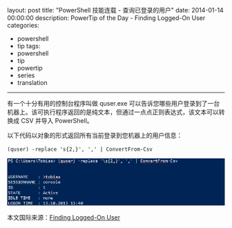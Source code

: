 ﻿layout: post
title: "PowerShell 技能连载 - 查询已登录的用户"
date: 2014-01-14 00:00:00
description: PowerTip of the Day - Finding Logged-On User
categories:
- powershell
- tip
tags:
- powershell
- tip
- powertip
- series
- translation
---
有一个十分有用的控制台程序叫做 quser.exe 可以告诉您哪些用户登录到了一台机器上。该可执行程序返回的是纯文本，但通过一点点正则表达式，该文本可以转换成 CSV 并导入 PowerShell。

以下代码以对象的形式返回所有当前登录到您机器上的用户信息：

	(quser) -replace 's{2,}', ',' | ConvertFrom-Csv

![](/img/2014-01-14-finding-logged-on-user-001.png)

<!--more-->
本文国际来源：[Finding Logged-On User](http://community.idera.com/powershell/powertips/b/tips/posts/finding-logged-on-user)
